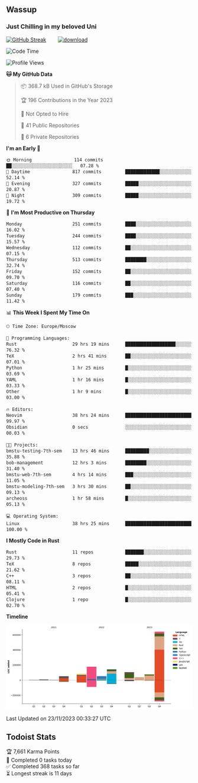 ## Wassup 
### Just Chilling in my beloved Uni 

<!--
-->

[![GitHub Streak](http://github-readme-streak-stats.herokuapp.com?user=archeoss&theme=shades-of-purple&hide_border=true&date_format=j%20M%5B%20Y%5D)](https://git.io/streak-stats)&nbsp;&nbsp;&nbsp;&nbsp;&nbsp;&nbsp;&nbsp;&nbsp;[![download](https://user-images.githubusercontent.com/68448737/147796309-d8b65b1d-4dde-40d9-b03a-2b42aaa6cd43.jpeg)
](http://bmstu.ru/)

<!--START_SECTION:waka-->
![Code Time](http://img.shields.io/badge/Code%20Time-2%2C094%20hrs%2033%20mins-blue)

![Profile Views](http://img.shields.io/badge/Profile%20Views-1-blue)

**🐱 My GitHub Data** 

> 📦 368.7 kB Used in GitHub's Storage 
 > 
> 🏆 196 Contributions in the Year 2023
 > 
> 🚫 Not Opted to Hire
 > 
> 📜 41 Public Repositories 
 > 
> 🔑 6 Private Repositories 
 > 
**I'm an Early 🐤** 

```text
🌞 Morning                114 commits         ██░░░░░░░░░░░░░░░░░░░░░░░   07.28 % 
🌆 Daytime                817 commits         █████████████░░░░░░░░░░░░   52.14 % 
🌃 Evening                327 commits         █████░░░░░░░░░░░░░░░░░░░░   20.87 % 
🌙 Night                  309 commits         █████░░░░░░░░░░░░░░░░░░░░   19.72 % 
```
📅 **I'm Most Productive on Thursday** 

```text
Monday                   251 commits         ████░░░░░░░░░░░░░░░░░░░░░   16.02 % 
Tuesday                  244 commits         ████░░░░░░░░░░░░░░░░░░░░░   15.57 % 
Wednesday                112 commits         ██░░░░░░░░░░░░░░░░░░░░░░░   07.15 % 
Thursday                 513 commits         ████████░░░░░░░░░░░░░░░░░   32.74 % 
Friday                   152 commits         ██░░░░░░░░░░░░░░░░░░░░░░░   09.70 % 
Saturday                 116 commits         ██░░░░░░░░░░░░░░░░░░░░░░░   07.40 % 
Sunday                   179 commits         ███░░░░░░░░░░░░░░░░░░░░░░   11.42 % 
```


📊 **This Week I Spent My Time On** 

```text
🕑︎ Time Zone: Europe/Moscow

💬 Programming Languages: 
Rust                     29 hrs 19 mins      ███████████████████░░░░░░   76.32 % 
TeX                      2 hrs 41 mins       ██░░░░░░░░░░░░░░░░░░░░░░░   07.01 % 
Python                   1 hr 25 mins        █░░░░░░░░░░░░░░░░░░░░░░░░   03.69 % 
YAML                     1 hr 16 mins        █░░░░░░░░░░░░░░░░░░░░░░░░   03.33 % 
Other                    1 hr 9 mins         █░░░░░░░░░░░░░░░░░░░░░░░░   03.00 % 

🔥 Editors: 
Neovim                   38 hrs 24 mins      █████████████████████████   99.97 % 
Obsidian                 0 secs              ░░░░░░░░░░░░░░░░░░░░░░░░░   00.03 % 

🐱‍💻 Projects: 
bmstu-testing-7th-sem    13 hrs 46 mins      █████████░░░░░░░░░░░░░░░░   35.88 % 
bob-management           12 hrs 3 mins       ████████░░░░░░░░░░░░░░░░░   31.40 % 
bmstu-web-7th-sem        4 hrs 14 mins       ███░░░░░░░░░░░░░░░░░░░░░░   11.05 % 
bmstu-modeling-7th-sem   3 hrs 30 mins       ██░░░░░░░░░░░░░░░░░░░░░░░   09.13 % 
archeoss                 1 hr 58 mins        █░░░░░░░░░░░░░░░░░░░░░░░░   05.13 % 

💻 Operating System: 
Linux                    38 hrs 25 mins      █████████████████████████   100.00 % 
```

**I Mostly Code in Rust** 

```text
Rust                     11 repos            ███████░░░░░░░░░░░░░░░░░░   29.73 % 
TeX                      8 repos             █████░░░░░░░░░░░░░░░░░░░░   21.62 % 
C++                      3 repos             ██░░░░░░░░░░░░░░░░░░░░░░░   08.11 % 
HTML                     2 repos             █░░░░░░░░░░░░░░░░░░░░░░░░   05.41 % 
Clojure                  1 repo              █░░░░░░░░░░░░░░░░░░░░░░░░   02.70 % 
```



**Timeline**

![Lines of Code chart](https://raw.githubusercontent.com/archeoss/archeoss/master/assets/bar_graph.png)


 Last Updated on 23/11/2023 00:33:27 UTC
<!--END_SECTION:waka-->

## Todoist Stats

<!-- TODO-IST:START -->
🏆  7,661 Karma Points           
🌸  Completed 0 tasks today           
✅  Completed 368 tasks so far           
⏳  Longest streak is 11 days
<!-- TODO-IST:END -->
